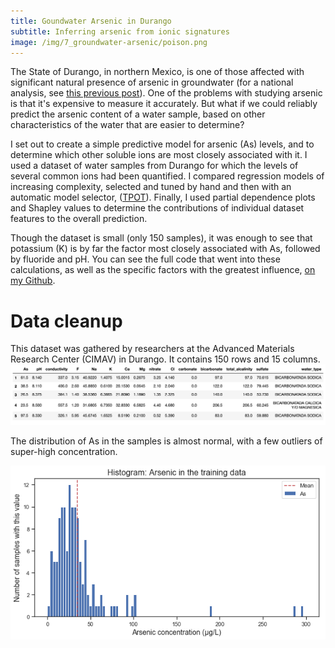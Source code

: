 ```yaml
---
title: Goundwater Arsenic in Durango
subtitle: Inferring arsenic from ionic signatures
image: /img/7_groundwater-arsenic/poison.png
---
```


The State of Durango, in northern Mexico, is one of those affected with significant natural presence of arsenic in groundwater (for a national analysis, see [this previous post](https://danielmartinalarcon.github.io/2018-12-14-water-pollution-in-mexico/)).  One of the problems with studying arsenic is that it's expensive to measure it accurately.  But what if we could reliably predict the arsenic content of a water sample, based on other characteristics of the water that are easier to determine?  

I set out to create a simple predictive model for arsenic (As) levels, and to determine which other soluble ions are most closely associated with it.  I used a dataset of water samples from Durango for which the levels of several common ions had been quantified.  I compared regression models of increasing complexity, selected and tuned by hand and then with an automatic model selector, ([TPOT](https://epistasislab.github.io/tpot/)). Finally, I used partial dependence plots and Shapley values to determine the contributions of individual dataset features to the overall prediction. 

Though the dataset is small (only 150 samples), it was enough to see that potassium (K) is by far the factor most closely associated with As, followed by fluoride and pH. You can see the full code that went into these calculations, as well as the specific factors with the greatest influence, [on my Github](https://github.com/DanielMartinAlarcon/arsenic-in-durango).

# Data cleanup
This dataset was gathered by researchers at the Advanced Materials Research Center (CIMAV) in Durango.  It contains 150 rows and 15 columns.
![as1](/img/7_groundwater-arsenic/as1.png)

The distribution of As in the samples is almost normal, with a few outliers of super-high concentration.

![as2](/img/7_groundwater-arsenic/as2.png)

